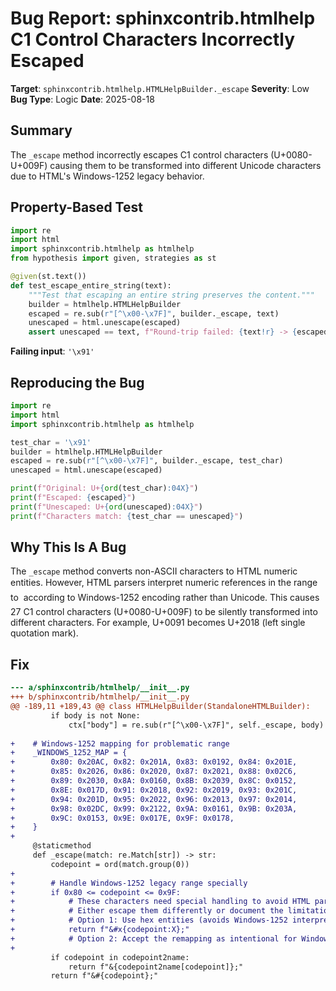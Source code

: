 # Bug Report: sphinxcontrib.htmlhelp C1 Control Characters Incorrectly Escaped

**Target**: `sphinxcontrib.htmlhelp.HTMLHelpBuilder._escape`
**Severity**: Low
**Bug Type**: Logic
**Date**: 2025-08-18

## Summary

The `_escape` method incorrectly escapes C1 control characters (U+0080-U+009F) causing them to be transformed into different Unicode characters due to HTML's Windows-1252 legacy behavior.

## Property-Based Test

```python
import re
import html
import sphinxcontrib.htmlhelp as htmlhelp
from hypothesis import given, strategies as st

@given(st.text())
def test_escape_entire_string(text):
    """Test that escaping an entire string preserves the content."""
    builder = htmlhelp.HTMLHelpBuilder
    escaped = re.sub(r"[^\x00-\x7F]", builder._escape, text)
    unescaped = html.unescape(escaped)
    assert unescaped == text, f"Round-trip failed: {text!r} -> {escaped!r} -> {unescaped!r}"
```

**Failing input**: `'\x91'`

## Reproducing the Bug

```python
import re
import html
import sphinxcontrib.htmlhelp as htmlhelp

test_char = '\x91'
builder = htmlhelp.HTMLHelpBuilder
escaped = re.sub(r"[^\x00-\x7F]", builder._escape, test_char)
unescaped = html.unescape(escaped)

print(f"Original: U+{ord(test_char):04X}")
print(f"Escaped: {escaped}")
print(f"Unescaped: U+{ord(unescaped):04X}")
print(f"Characters match: {test_char == unescaped}")
```

## Why This Is A Bug

The `_escape` method converts non-ASCII characters to HTML numeric entities. However, HTML parsers interpret numeric references in the range &#128; to &#159; according to Windows-1252 encoding rather than Unicode. This causes 27 C1 control characters (U+0080-U+009F) to be silently transformed into different characters. For example, U+0091 becomes U+2018 (left single quotation mark).

## Fix

```diff
--- a/sphinxcontrib/htmlhelp/__init__.py
+++ b/sphinxcontrib/htmlhelp/__init__.py
@@ -189,11 +189,43 @@ class HTMLHelpBuilder(StandaloneHTMLBuilder):
         if body is not None:
             ctx["body"] = re.sub(r"[^\x00-\x7F]", self._escape, body)
 
+    # Windows-1252 mapping for problematic range
+    _WINDOWS_1252_MAP = {
+        0x80: 0x20AC, 0x82: 0x201A, 0x83: 0x0192, 0x84: 0x201E,
+        0x85: 0x2026, 0x86: 0x2020, 0x87: 0x2021, 0x88: 0x02C6,
+        0x89: 0x2030, 0x8A: 0x0160, 0x8B: 0x2039, 0x8C: 0x0152,
+        0x8E: 0x017D, 0x91: 0x2018, 0x92: 0x2019, 0x93: 0x201C,
+        0x94: 0x201D, 0x95: 0x2022, 0x96: 0x2013, 0x97: 0x2014,
+        0x98: 0x02DC, 0x99: 0x2122, 0x9A: 0x0161, 0x9B: 0x203A,
+        0x9C: 0x0153, 0x9E: 0x017E, 0x9F: 0x0178,
+    }
+
     @staticmethod
     def _escape(match: re.Match[str]) -> str:
         codepoint = ord(match.group(0))
+        
+        # Handle Windows-1252 legacy range specially
+        if 0x80 <= codepoint <= 0x9F:
+            # These characters need special handling to avoid HTML parser remapping
+            # Either escape them differently or document the limitation
+            # Option 1: Use hex entities (avoids Windows-1252 interpretation)
+            return f"&#x{codepoint:X};"
+            # Option 2: Accept the remapping as intentional for Windows Help files
+        
         if codepoint in codepoint2name:
             return f"&{codepoint2name[codepoint]};"
         return f"&#{codepoint};"
```